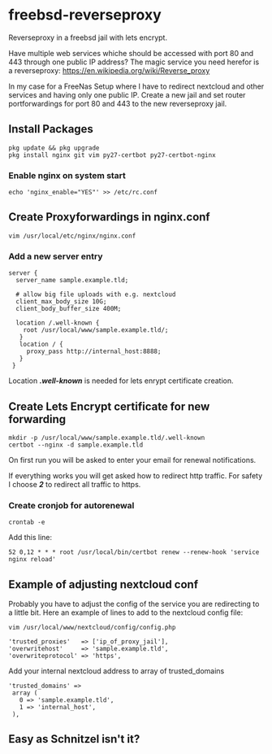 # freebsd-reverseproxy
Reverseproxy in a freebsd jail with lets encrypt. 

Have multiple web services whiche should be accessed with port 80 and 443 through one public IP address? The magic service you need herefor is a reverseproxy: https://en.wikipedia.org/wiki/Reverse_proxy

In my case for a FreeNas Setup where I have to redirect nextcloud and other services and having only one public IP.
Create a new jail and set router portforwardings for port 80 and 443 to the new reverseproxy jail.

## Install Packages
```
pkg update && pkg upgrade
pkg install nginx git vim py27-certbot py27-certbot-nginx
```

### Enable nginx on system start
```
echo 'nginx_enable="YES"' >> /etc/rc.conf
```

## Create Proxyforwardings in nginx.conf
```
vim /usr/local/etc/nginx/nginx.conf
```
### Add a new server entry
```
server {
  server_name sample.example.tld;
  
  # allow big file uploads with e.g. nextcloud
  client_max_body_size 10G;
  client_body_buffer_size 400M;
  
  location /.well-known {
    root /usr/local/www/sample.example.tld/;
   }
   location / {
     proxy_pass http://internal_host:8888;
   }
 }
 ```
 
 Location ***.well-known*** is needed for lets enrypt certificate creation.
 
 ## Create Lets Encrypt certificate for new forwarding
 ```
 mkdir -p /usr/local/www/sample.example.tld/.well-known
 certbot --nginx -d sample.example.tld
 ```
 On first run you will be asked to enter your email for renewal notifications.
 
 If everything works you will get asked how to redirect http traffic. For safety I choose ***2*** to redirect all traffic to https.
 
 ### Create cronjob for autorenewal
 ```
 crontab -e
 ```
 Add this line:
 ```
 52 0,12 * * * root /usr/local/bin/certbot renew --renew-hook 'service nginx reload'
 ```
 
 ## Example of adjusting nextcloud conf
 Probably you have to adjust the config of the service you are redirecting to a little bit. Here an example of lines to add to the nextcloud config file:
 ```
 vim /usr/local/www/nextcloud/config/config.php
 ```
 ```
 'trusted_proxies'   => ['ip_of_proxy_jail'],
 'overwritehost'     => 'sample.example.tld',
 'overwriteprotocol' => 'https',
 ```
 Add your internal nextcloud address to array of trusted_domains
 ```
 'trusted_domains' =>
  array (
    0 => 'sample.example.tld',
    1 => 'internal_host',
  ),
  ```
 
 ## Easy as Schnitzel isn't it?
